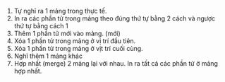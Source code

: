 1. Tự nghĩ ra 1 mảng trong thực tế. 
2. In ra các phần tử trong mảng theo đúng thứ tự bằng 2 cách và ngược thứ tự bằng cách 1
3. Thêm 1 phần tử mới vào mảng. (mới)
4. Xóa 1 phần tử trong mảng ở vị trí đầu tiên.
5. Xóa 1 phần tử trong mảng ở vịt trí cuối cùng.
6. Nghĩ thêm 1 mảng khác
7. Hợp nhất (merge) 2 mảng lại với nhau. In ra tất cả các phần tử ở mảng hợp nhất.